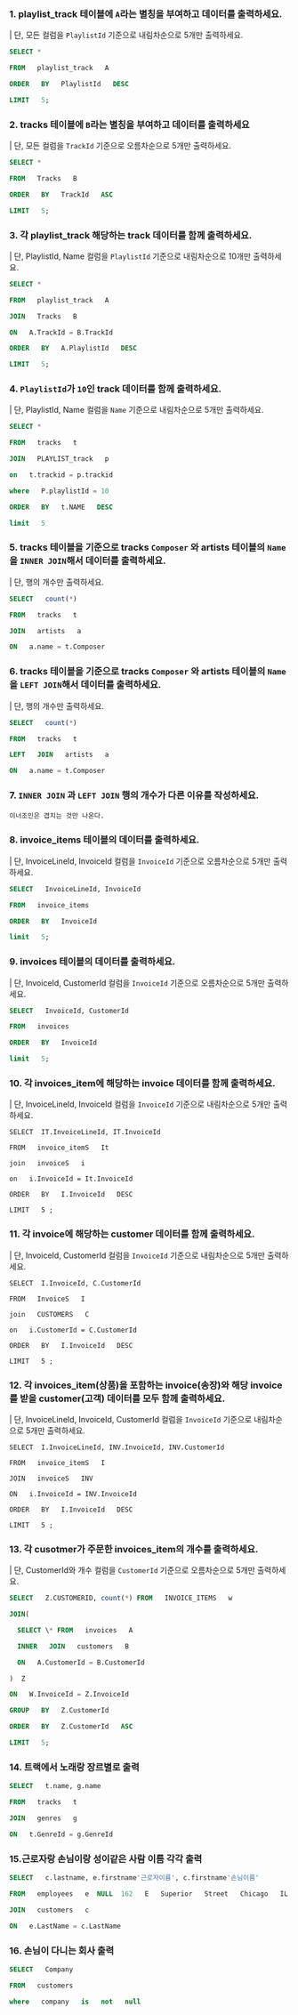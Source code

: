 ### 1. playlist_track 테이블에 `A`라는 별칭을 부여하고 데이터를 출력하세요.
| 단, 모든 컬럼을 `PlaylistId` 기준으로 내림차순으로 5개만 출력하세요.
```sql
SELECT *

FROM   playlist_track   A

ORDER   BY   PlaylistId   DESC

LIMIT   5;
```

### 2. tracks 테이블에 `B`라는 별칭을 부여하고 데이터를 출력하세요
| 단, 모든 컬럼을 `TrackId` 기준으로 오름차순으로 5개만 출력하세요.
```sql
SELECT *

FROM   Tracks   B

ORDER   BY   TrackId   ASC

LIMIT   5;
``` 
 
### 3. 각 playlist_track 해당하는 track 데이터를 함께 출력하세요.
| 단, PlaylistId, Name 컬럼을 `PlaylistId` 기준으로 내림차순으로 10개만 출력하세요. 
```sql
SELECT *

FROM   playlist_track   A 

JOIN   Tracks   B

ON   A.TrackId = B.TrackId

ORDER   BY   A.PlaylistId   DESC

LIMIT   5;
```  

### 4. `PlaylistId`가 `10`인 track 데이터를 함께 출력하세요. 
| 단, PlaylistId, Name 컬럼을 `Name` 기준으로 내림차순으로 5개만 출력하세요.
```sql
SELECT *

FROM   tracks   t

JOIN   PLAYLIST_track   p

on   t.trackid = p.trackid

where   P.playlistId = 10

ORDER   BY   t.NAME   DESC

limit   5
``` 

### 5. tracks 테이블을 기준으로 tracks `Composer` 와 artists 테이블의 `Name`을 `INNER JOIN`해서 데이터를 출력하세요.
| 단, 행의 개수만 출력하세요.
```sql
SELECT   count(*)

FROM   tracks   t 

JOIN   artists   a

ON   a.name = t.Composer
```

### 6. tracks 테이블을 기준으로 tracks `Composer` 와 artists 테이블의 `Name`을 `LEFT JOIN`해서 데이터를 출력하세요.
| 단, 행의 개수만 출력하세요.
```sql
SELECT   count(*)

FROM   tracks   t 

LEFT   JOIN   artists   a

ON   a.name = t.Composer
```

### 7. `INNER JOIN` 과 `LEFT JOIN` 행의 개수가 다른 이유를 작성하세요.
```plain
이너조인은 겹치는 것만 나온다.
```

### 8. invoice_items 테이블의 데이터를 출력하세요.
| 단, InvoiceLineId, InvoiceId 컬럼을 `InvoiceId` 기준으로 오름차순으로 5개만 출력하세요.
```sql
SELECT   InvoiceLineId, InvoiceId

FROM   invoice_items

ORDER   BY   InvoiceId

limit   5;
``` 

### 9. invoices 테이블의 데이터를 출력하세요.
| 단, InvoiceId, CustomerId 컬럼을 `InvoiceId` 기준으로 오름차순으로 5개만 출력하세요.
```sql
SELECT   InvoiceId, CustomerId

FROM   invoices

ORDER   BY   InvoiceId

limit   5;
``` 

### 10. 각 invoices_item에 해당하는 invoice 데이터를 함께 출력하세요.
| 단, InvoiceLineId, InvoiceId 컬럼을 `InvoiceId` 기준으로 내림차순으로 5개만 출력하세요.
```
SELECT  IT.InvoiceLineId, IT.InvoiceId

FROM   invoice_itemS   It

join   invoiceS   i

on   i.InvoiceId = It.InvoiceId

ORDER   BY   I.InvoiceId   DESC

LIMIT   5 ;
``` 


### 11. 각 invoice에 해당하는 customer 데이터를 함께 출력하세요.
| 단, InvoiceId, CustomerId 컬럼을 `InvoiceId` 기준으로 내림차순으로 5개만 출력하세요.
```
SELECT  I.InvoiceId, C.CustomerId

FROM   InvoiceS   I

join   CUSTOMERS   C

on   i.CustomerId = C.CustomerId

ORDER   BY   I.InvoiceId   DESC

LIMIT   5 ;
``` 

### 12. 각 invoices_item(상품)을 포함하는 invoice(송장)와 해당 invoice를 받을 customer(고객) 데이터를 모두 함께 출력하세요.
| 단, InvoiceLineId, InvoiceId, CustomerId 컬럼을 `InvoiceId` 기준으로 내림차순으로 5개만 출력하세요.
```
SELECT  I.InvoiceLineId, INV.InvoiceId, INV.CustomerId

FROM   invoice_itemS   I

JOIN   invoiceS   INV

ON   i.InvoiceId = INV.InvoiceId

ORDER   BY   I.InvoiceId   DESC

LIMIT   5 ;
```

### 13. 각 cusotmer가 주문한 invoices_item의 개수를 출력하세요.
| 단, CustomerId와 개수 컬럼을 `CustomerId` 기준으로 오름차순으로 5개만 출력하세요.
```sql
SELECT   Z.CUSTOMERID, count(*) FROM   INVOICE_ITEMS   w

JOIN(

  SELECT \* FROM   invoices   A

  INNER   JOIN   customers   B

  ON   A.CustomerId = B.CustomerId

)  Z

ON   W.InvoiceId = Z.InvoiceId

GROUP   BY   Z.CustomerId

ORDER   BY   Z.CustomerId   ASC

LIMIT   5;
```

### 14. 트랙에서 노래랑 장르별로 출력
```sql
SELECT   t.name, g.name

FROM   tracks   t

JOIN   genres   g

ON   t.GenreId = g.GenreId
```

### 15.근로자랑 손님이랑 성이같은 사람 이름 각각 출력
```sql
SELECT   c.lastname, e.firstname'근로자이름', c.firstname'손님이름'

FROM   employees   e  NULL  162   E   Superior   Street   Chicago   IL  USA   60611

JOIN   customers   c

ON   e.LastName = c.LastName
```
### 16. 손님이 다니는 회사 출력
```sql
SELECT   Company

FROM   customers

where   company   is   not   null
```